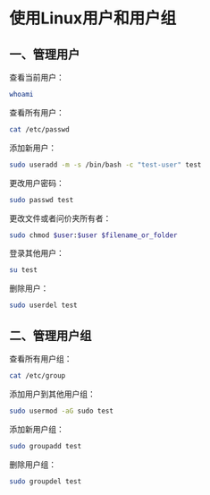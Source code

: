 # 使用Linux用户和用户组

## 一、管理用户

查看当前用户：

```bash
whoami
```

查看所有用户：

```bash
cat /etc/passwd
```

添加新用户：

```bash
sudo useradd -m -s /bin/bash -c "test-user" test
```

更改用户密码：

```bash
sudo passwd test
```

更改文件或者问价夹所有者：

```bash
sudo chmod $user:$user $filename_or_folder
```

登录其他用户：

```bash
su test
```

删除用户：

```bash
sudo userdel test
```

## 二、管理用户组

查看所有用户组：

```bash
cat /etc/group
```

添加用户到其他用户组：

```bash
sudo usermod -aG sudo test
```

添加新用户组：

```bash
sudo groupadd test
```

删除用户组：

```bash
sudo groupdel test
```

